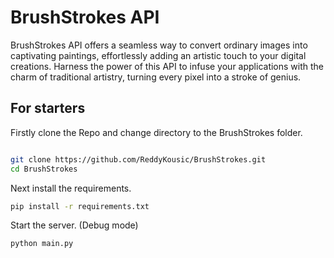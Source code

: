 # BrushStrokes API
BrushStrokes API offers a seamless way to convert ordinary images into captivating paintings, effortlessly adding an artistic touch to your digital creations. Harness the power of this API to infuse your applications with the charm of traditional artistry, turning every pixel into a stroke of genius.

## For starters 
Firstly clone the Repo and change directory to the BrushStrokes folder.
```bash

git clone https://github.com/ReddyKousic/BrushStrokes.git
cd BrushStrokes
```

Next install the requirements.
```bash
pip install -r requirements.txt

```
Start the server.
(Debug mode)
```bash
python main.py

```